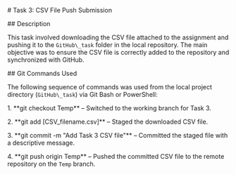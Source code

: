 \# Task 3: CSV File Push Submission



\## Description

This task involved downloading the CSV file attached to the assignment and pushing it to the `GitHub\_task` folder in the local repository. The main objective was to ensure the CSV file is correctly added to the repository and synchronized with GitHub.



\## Git Commands Used



The following sequence of commands was used from the local project directory (`GitHub\_task`) via Git Bash or PowerShell:



1\. \*\*git checkout Temp\*\* – Switched to the working branch for Task 3.  

2\. \*\*git add \[CSV\_filename.csv]\*\* – Staged the downloaded CSV file.  

3\. \*\*git commit -m "Add Task 3 CSV file"\*\* – Committed the staged file with a descriptive message.  

4\. \*\*git push origin Temp\*\* – Pushed the committed CSV file to the remote repository on the `Temp` branch.  



